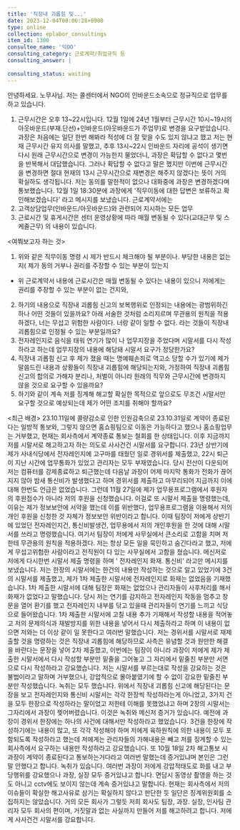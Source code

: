 ```yaml
---
title: '직장내 괴롭힘 및...'
date: 2023-12-04T00:06:28+0900
type: online
collection: eplabor_consultings
item_id: 1300
consultee_name: '익OO'
consulting_category: 근로계약/취업규칙 등
consulting_answer: |
    
consulting_status: waiting
---
```


안녕하세요. 노무사님.
저는 콜센터에서 NGO의 인바운드소속으로 정규직으로 업무를 하고 있습니다.

1. 근무시간은 오후 13~22시입니다.
 12월 1일에 24년 1월부터 근무시간 10시~19시의 아웃바운드(부재.단선)+인바운드(아웃바운드가 주업무)로 변경을 요구받았습니다.
과장은 처음에는 일단 한번 해봐라 적성에 더 잘 맞을 수도 있지 않냐고 했고 저는 현재 근무시간 유지 의사를 말했고, 추후 13시~22시 인바운드 자리에 공석이 생기면 다시 원래 근무시간으로 변경이 가능한지 물었더니, 
과장은 확답할 수 없다고 몇번을 반복해서 대답했습니다.
그러나 확답할 수 없다고 말은 했지만 이번에 근무시간을 변경하면 절대 현재의 13시 근무시간으로 재변경은 해주지 않겠다는 뜻이 거의 확실하도 생각됩니다. 저는 동의를 말한적이 없으나 대화중에 과장은 변경하겠다며 통보했습니다. 
12월 1일 18:30분에 과장에게 &#039;직무이동에 대한 답변은 보류하고 확인해보겠습니다&#039; 라고 메시지를 보냈습니다. 
근로계약서에는
 1. 고객상담업무(인바운드/아웃바운드)와 관련되어 지시하는 모든 업무 
 2. 근로시간 및 휴게시간은 센터 운영상황에 따라 매월 변동될 수 있다(교대근무 및 스케줄근무)
    의 내용이 있습니다.

&lt;여쭤보고자 하는 것&gt;
1. 위와 같은  직무이동 명령 시 제가 반드시 체크해야 될 부분이나.
   부당한 내용은 없는지( 제가 동의 거부나 권리를  주장할 수 있는 부분이 있는지
  - 위 근로계약서 내용에 근로시간은 매월 변동될 수 있다는 내용이 있으니 저에게는 권리를 주장할 수 있는 부분이 없는 건지와, 
2. 하기의  내용으로 직장내 괴롭힘 신고의 보복행위로 인정되는 내용에는 광범위하긴 하나 어떤 것들이 있을까요?
아래 서술한 것처럼 소리지르며 무관용의 원칙을 적용하겠다, 너는 무섭고 위험한 사람이다. 너랑 같이 일할 수 없다. 라는 것들이 직장내 괴롭힘으로 인정될 수 있는 부분일까요?
3. 전자레인지로 음식을 태워 연기가 많이 나 업무지장을 주었다며 시말서를 다시 작성하라고 하는데 업무지장의 내용에 해당돼 시말서 요구가 정당한가요?
4. 직장내 괴롭힘 신고 후 제가 졌을 때는 명예훼손죄로 역고소 당할 수가 있기에 제가 말씀드린 내용과 상황들이 직장내 괴롭힘에 해당되는지와,  가정하여 직장내 괴롭힘 신고의 합의로 가해자 분리나, 처벌이 아니라 원래의 직무와 근무시간에 변경하지 않을 것으로 요구할 수 있을까요?
5. 하기와 같이 계속 저를 징계해 해고할 확실한 목적으로 앞으로도 무조건 시말서만 요구할 것으로 예상되는데 제가 어떤 조치를 취해야 할까요?

&lt;최근 배경&gt;
 23.10.11일에 콜량감소로 인한 인원감축으로  23.10.31일로 계약이 종료된다는 일방적 통보와, 그렇지 않으면 홈쇼핑팀으로 이동은 가능하다고 했으나 홈쇼핑업무는 거부했고, 현재는 회사측에서 계약종료 통보는 철회를 한 상태입니다.
이후 지금까지 저를 시말서로 해고하고자 하는 의도로 사사건건 시말서를 요구합니다.
23년 상반기에 제가 사내식당에서 전자레인지에 고구마를 태웠던 일로 경위서를 제출했고,  22시 퇴근이 지난 시간에 업무통화가 있었고 관리자는 모두 부재였습니다. 당시 전산이 다운되어 저는 컴퓨터를 강제종료하고 퇴근했는데 다음날 과장이 어제 마지막 통화가 전화가 끊어지지 않아 밤새 통신비가 발생했다고 하며 경위서를 제출하고 마무리되어 지금까지 이에 대해 한번도 언급은 없었습니다.
그런데 11월 27일에  제가 업무용프로그램에서 후원자의 후원접수가 아니라 저의 후원을 신청했습니다. 이걸로 또 시말서 제출을 명령했는데, 이유는 제가 정보보안에 서약을 했는데 이를 위반했다, 업무용프로그램을 이용해서 저의 개인 후원을 신청한 것 자체가 정보보안 위반이라고 합니다. 이때 팀장이 저에게 상반기에 있었던 전자레인지건, 통신비발생건, 업무용에서 저의 개인후원을 한 것에 대해 시말서를 쓰라고 명령했습니다. 여기서 팀장이 저에게 사무실에서 큰소리로 고함을 치며 저한테 무관용의 원칙을 적용하겠다. 저는 항상 모든 일을 묵인하고 숨긴다라고 했고, 저에게 무섭고위험한 사람이라고 전직원이 다 있는 사무실에서 고함을 쳤습니다.
메신저로 저에게 다시한번 시말서 제출 명령을 하며 &#039; 전자레인지 화재. 통신비&#039; 라고만 메시지를 보냈습니다.
저는 한장의 시말서에는 한건의 내용만 작성하는 것으로 알고 있었기에 3건의 시말서를 제출했고, 제가 1차 제출한 시말서에 전자레인지로 화재는 없었음을 기재했습니다. 1차 제출한 시말서에 대해 팀장은 화재는 없었으나 관리자들이 사후처리를 해서 화재가 없었다고 말했습니다.
당시 저는 연기를 감지하고 전자레인지 작동을 멈추고 창문을 열어 환기를  했고 전자레인지 내부를 닦고 있을때 관리자들이 연기를 느끼고 식당으로 들어왔습니다. 1차 제출한 시말서에 고칠 내용 추가 기재해서 작성할 내용을 적어놓고 저의 문제의식과 재발방지를 위한 내용을 넣어서 다시 제출하라고 하며 이 내용이 없으면 저와는 더 이상 같이 일 못한다고 여러번 말했습니다.
저는 경위서를 시말서로 재제출할 것을 명령하는 것은 직장내 괴롭힘에 해당하므로 사측은 유념할 것과 원만한 해결을 바란다는 문장을 넣어 2차 제출했고, 이번에는 팀장이 아니라 과장이 저에게 제가 제출한 시말서에서 다시 작성할 부분만 밑줄을 그어놓고 그 자리에서 밑줄친 부분만 서면으로 다시 작성하라고 강요했습니다.  저는 시말서를 부르는대로 작성을 강요하는 것은 불법이라고 말하며 거부했으나, 강압적으로 몰아붙였기에 할 수 없이 강요한 밑줄친 부분만 작성했습니다.  녹취는 모두 했습니다.
위에서 직장내 괴롭힘 신고에 해당된다는 문장을 보고 전자레인지와 통신비 시말서는  각각 한장씩 작성하라는게 아니었고,  3가지 건을 모두 한장으로 작성하라는 말이었고 저한테 이해를 못했었냐고 하며 2장의 시말서는 그자리에서 과장이 찢어버렸습니다. 이것은 녹취와 메신저 증거가 있습니다.
예전에 과장이 경위서 한장에는 하나의 사건에 대해서만 작성하라고 했었습니다.
3건을 한장에 작성하기에는  내용이 많고,  또 각각 작성해야 하며 
저에게 육하원칙에 의한 내용이 모두 포함되도록 작성하라고 했는데 저에게는 관리자들의 가해내용은 빼고 저를 징계할 수 있는 회사측에서 요구하는 내용만 작성하라고 강요했습니다.
또 10월 18일 2차 해고통보 시 과장이 계약이 종료된다고 통보하는거다라고 여러번 말했는데 증거있냐며 본인은 그런 말 안했다고 합니다. 녹취가 있습니다.
여러번 과장이 저에게 강압적태도로 화를 내고 부당행위를 강요했으나 과장, 실장 모두 증거있냐고 합니다.
면담시 동영상 촬영을 하는 것도 아니고 cctv에도 보이지 않는데 계속 증거있냐고 말합니다.
현재는 회사측에서 저의 이슈들이 확실한 해고사유로 삼기는 확실하지 않다고 판단한 듯 일단은 징계위원회를 소집하지는 않았습니다.
거의 모든 회사가 그렇듯 저희 회사도 팀장, 과장. 실장, 인사팀 관리자 모두 회사의 편이며, 거짓말과 없는 사실까지 만들어 저를 해고하려고 합니다.
저에게 사사건건 시말서를 강요합니다. 

        
